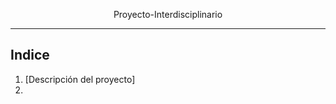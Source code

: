 <p align = center>
 Proyecto-Interdisciplinario
</p>

---

## Indice

1. [Descripción del proyecto] 
2. 

